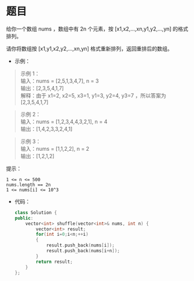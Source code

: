 # 题目
给你一个数组 nums ，数组中有 2n 个元素，按 [x1,x2,...,xn,y1,y2,...,yn] 的格式排列。

请你将数组按 [x1,y1,x2,y2,...,xn,yn] 格式重新排列，返回重排后的数组。

* 示例：
  
>示例 1：<br>
输入：nums = [2,5,1,3,4,7], n = 3<br>
输出：[2,3,5,4,1,7] <br>
解释：由于 x1=2, x2=5, x3=1, y1=3, y2=4, y3=7 ，所以答案为 [2,3,5,4,1,7]

>示例 2：<br>
输入：nums = [1,2,3,4,4,3,2,1], n = 4<br>
输出：[1,4,2,3,3,2,4,1]

>示例 3：<br>
输入：nums = [1,1,2,2], n = 2<br>
输出：[1,2,1,2]


提示：

    1 <= n <= 500
    nums.length == 2n
    1 <= nums[i] <= 10^3

* 代码：
    ```C++
    class Solution {
    public:
        vector<int> shuffle(vector<int>& nums, int n) {
            vector<int> result;
            for(int i=0;i<n;++i)
            {
                result.push_back(nums[i]);
                result.push_back(nums[i+n]);
            }
            return result;
        }
    };
    ```
